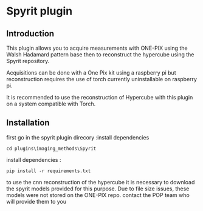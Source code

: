 

# Spyrit plugin #

## Introduction 

This plugin allows you to acquire measurements with ONE-PIX using the Walsh Hadamard pattern base then to reconstruct the hypercube using the Spyrit repository. 

Acquisitions can be done with a One Pix kit using a raspberry pi but reconstruction requires the use of torch currently uninstallable on raspberry pi. 

It is recommended to use the reconstruction of Hypercube with this plugin on a system compatible with Torch.

## Installation 

first go in the spyrit plugin direcory :install dependencies  
```
cd plugins\imaging_methods\Spyrit
```
install dependencies  :

```
pip install -r requirements.txt
```

to use the cnn reconstruction of the hypercube it is necessary to download the spyrit models provided for this purpose. Due to file size issues, these models were not stored on the ONE-PIX repo. contact the POP team who will provide them to you